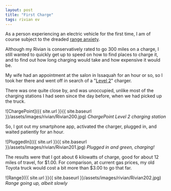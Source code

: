 ```yaml
---
layout: post
title: "First Charge"
tags: rivian ev
---
```


As a person experiencing an electric vehicle for the first time, I am
of course subject to the dreaded
[range anxiety](https://en.wikipedia.org/wiki/Range_anxiety).

Although my Rivian is conservatively rated to go 300 miles on a charge,
I still wanted to quickly get up to speed on how to find places to charge
it, and to find out how long charging would take and how expensive it
would be.

My wife had an appointment at the salon in Issaquah for an hour or so,
so I took her there and went off in search of a
"[Level 2](https://afdc.energy.gov/fuels/electricity_infrastructure.html)"
charger.

There was one quite close by, and was unoccupied, unlike most of the
charging stations I had seen since the day before, when we had picked
up the truck.

![ChargePoint]({{ site.url }}{{ site.baseurl }}/assets/images/rivian/Rivian200.jpg)
*ChargePoint Level 2 charging station*

So, I got out my smartphone app, activated the charger, plugged in, and
waited patiently for an hour.

![PluggedIn]({{ site.url }}{{ site.baseurl }}/assets/images/rivian/Rivian201.jpg)
*Plugged in and green, charging!*

The results were that I got about 6 kilowatts of charge, good for about
12 miles of travel, for $1.00. For comparison, at current gas prices, my
old Toyota truck would cost a bit more than $3.00 to go that far.

![Range]({{ site.url }}{{ site.baseurl }}/assets/images/rivian/Rivian202.jpg)
*Range going up, albeit slowly*

